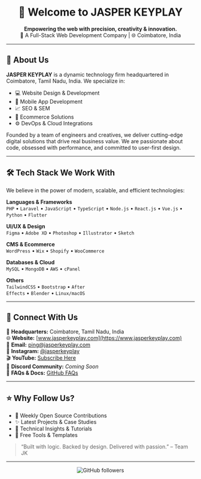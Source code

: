 <h1 align="center">
  👋 Welcome to JASPER KEYPLAY
</h1>

<p align="center">
  <strong>Empowering the web with precision, creativity & innovation.</strong><br/>
  🚀 A Full-Stack Web Development Company | 🌐 Coimbatore, India
</p>

---

## 🧭 About Us

**JASPER KEYPLAY** is a dynamic technology firm headquartered in Coimbatore, Tamil Nadu, India. We specialize in:
- 💻 Website Design & Development
- 📱 Mobile App Development
- 📈 SEO & SEM
- 🛒 Ecommerce Solutions
- ⚙️ DevOps & Cloud Integrations

Founded by a team of engineers and creatives, we deliver cutting-edge digital solutions that drive real business value. We are passionate about code, obsessed with performance, and committed to user-first design.

---

## 🛠️ Tech Stack We Work With

We believe in the power of modern, scalable, and efficient technologies:

<div align="left">
  
**Languages & Frameworks**  
<code>PHP</code> • <code>Laravel</code> • <code>JavaScript</code> • <code>TypeScript</code> • <code>Node.js</code> • <code>React.js</code> • <code>Vue.js</code> • <code>Python</code> • <code>Flutter</code>

**UI/UX & Design**  
<code>Figma</code> • <code>Adobe XD</code> • <code>Photoshop</code> • <code>Illustrator</code> • <code>Sketch</code>

**CMS & Ecommerce**  
<code>WordPress</code> • <code>Wix</code> • <code>Shopify</code> • <code>WooCommerce</code>

**Databases & Cloud**  
<code>MySQL</code> • <code>MongoDB</code> • <code>AWS</code> • <code>cPanel</code>

**Others**  
<code>TailwindCSS</code> • <code>Bootstrap</code> • <code>After Effects</code> • <code>Blender</code> • <code>Linux/macOS</code>

</div>

---

## 📡 Connect With Us

📍 **Headquarters:** Coimbatore, Tamil Nadu, India  
🌐 **Website:** [www.jasperkeyplay.com](https://www.jasperkeyplay.com)  
📧 **Email:** [ping@jasperkeyplay.com](mailto:ping@jasperkeyplay.com)  
📱 **Instagram:** [@jasperkeyplay](https://instagram.com/jasperkeyplay)  
🎬 **YouTube:** [Subscribe Here](https://www.j.jkbs.in/yt)  
💬 **Discord Community:** _Coming Soon_  
📘 **FAQs & Docs:** [GitHub FAQs](https://github.com/JASPERKEYPLAY/faqs)

---

## ⭐ Why Follow Us?

- 🔄 Weekly Open Source Contributions
- ✨ Latest Projects & Case Studies
- 🧠 Technical Insights & Tutorials
- 🎁 Free Tools & Templates

> “Built with logic. Backed by design. Delivered with passion.” – Team JK

---

<div align="center">
  <img src="https://img.shields.io/github/followers/JASPERKEYPLAY?label=Follow%20Us&style=social" alt="GitHub followers" />
</div>

